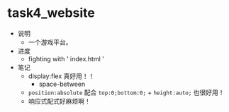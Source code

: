 # task4_website

* 说明
	* 一个游戏平台。
* 进度
	* fighting with ' index.html '
* 笔记
	* display:flex 真好用！！
		* space-between
	* `position:absolute` 配合 `top:0;bottom:0;` + `height:auto;` 也很好用！
	* 响应式配式好麻烦啊！
